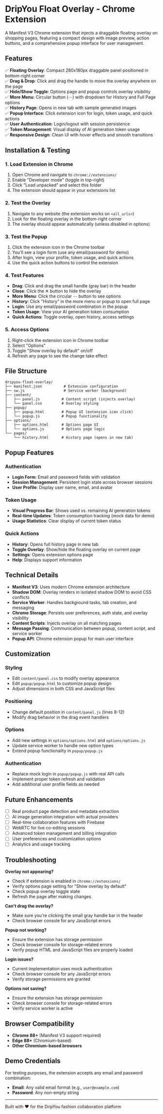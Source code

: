 # DripYou Float Overlay - Chrome Extension

A Manifest V3 Chrome extension that injects a draggable floating overlay on shopping pages, featuring a compact design with image preview, action buttons, and a comprehensive popup interface for user management.

## Features

✅ **Floating Overlay**: Compact 280x180px draggable panel positioned in bottom-right corner  
✅ **Drag & Drop**: Click and drag the handle to move the overlay anywhere on the page  
✅ **Hide/Show Toggle**: Options page and popup controls overlay visibility  
✅ **More Menu**: Circular button (⋯) with dropdown for History and Full Page options  
✅ **History Page**: Opens in new tab with sample generated images  
✅ **Popup Interface**: Click extension icon for login, token usage, and quick actions  
✅ **User Authentication**: Login/logout with session persistence  
✅ **Token Management**: Visual display of AI generation token usage  
✅ **Responsive Design**: Clean UI with hover effects and smooth transitions  

## Installation & Testing

### 1. Load Extension in Chrome

1. Open Chrome and navigate to `chrome://extensions/`
2. Enable "Developer mode" (toggle in top-right)
3. Click "Load unpacked" and select this folder
4. The extension should appear in your extensions list

### 2. Test the Overlay

1. Navigate to any website (the extension works on `<all_urls>`)
2. Look for the floating overlay in the bottom-right corner
3. The overlay should appear automatically (unless disabled in options)

### 3. Test the Popup

1. Click the extension icon in the Chrome toolbar
2. You'll see a login form (use any email/password for demo)
3. After login, view your profile, token usage, and quick actions
4. Use the quick action buttons to control the extension

### 4. Test Features

- **Drag**: Click and drag the small handle (gray bar) in the header
- **Close**: Click the ✕ button to hide the overlay
- **More Menu**: Click the circular ⋯ button to see options
- **History**: Click "History" in the more menu or popup to open full page
- **Login**: Use any email/password combination in the popup
- **Token Usage**: View your AI generation token consumption
- **Quick Actions**: Toggle overlay, open history, access settings

### 5. Access Options

1. Right-click the extension icon in Chrome toolbar
2. Select "Options" 
3. Toggle "Show overlay by default" on/off
4. Refresh any page to see the change take effect

## File Structure

```
dripyou-float-overlay/
├── manifest.json          # Extension configuration
├── sw.js                  # Service worker (background)
├── content/
│   ├── panel.js          # Content script (injects overlay)
│   └── panel.css         # Overlay styling
├── popup/
│   ├── popup.html        # Popup UI (extension icon click)
│   └── popup.js          # Popup functionality
├── options/
│   ├── options.html      # Options page UI
│   └── options.js        # Options page logic
└── pages/
    └── history.html      # History page (opens in new tab)
```

## Popup Features

### Authentication
- **Login Form**: Email and password fields with validation
- **Session Management**: Persistent login state across browser sessions
- **User Profile**: Display user name, email, and avatar

### Token Usage
- **Visual Progress Bar**: Shows used vs. remaining AI generation tokens
- **Real-time Updates**: Token consumption tracking (mock data for demo)
- **Usage Statistics**: Clear display of current token status

### Quick Actions
- **History**: Opens full history page in new tab
- **Toggle Overlay**: Show/hide the floating overlay on current page
- **Settings**: Opens extension options page
- **Help**: Displays support information

## Technical Details

- **Manifest V3**: Uses modern Chrome extension architecture
- **Shadow DOM**: Overlay renders in isolated shadow DOM to avoid CSS conflicts
- **Service Worker**: Handles background tasks, tab creation, and messaging
- **Chrome Storage**: Persists user preferences, auth state, and overlay visibility
- **Content Scripts**: Injects overlay on all matching pages
- **Message Passing**: Communication between popup, content script, and service worker
- **Popup API**: Chrome extension popup for main user interface

## Customization

### Styling
- Edit `content/panel.css` to modify overlay appearance
- Edit `popup/popup.html` to customize popup design
- Adjust dimensions in both CSS and JavaScript files

### Positioning
- Change default position in `content/panel.js` (lines 8-12)
- Modify drag behavior in the drag event handlers

### Options
- Add new settings in `options/options.html` and `options/options.js`
- Update service worker to handle new option types
- Extend popup functionality in `popup/popup.js`

### Authentication
- Replace mock login in `popup/popup.js` with real API calls
- Implement proper token refresh and validation
- Add additional user profile fields as needed

## Future Enhancements

- [ ] Real product page detection and metadata extraction
- [ ] AI image generation integration with actual providers
- [ ] Real-time collaboration features with Firebase
- [ ] WebRTC for live co-editing sessions
- [ ] Advanced token management and billing integration
- [ ] User preferences and customization options
- [ ] Analytics and usage tracking

## Troubleshooting

**Overlay not appearing?**
- Check if extension is enabled in `chrome://extensions/`
- Verify options page setting for "Show overlay by default"
- Check popup overlay toggle state
- Refresh the page after making changes

**Can't drag the overlay?**
- Make sure you're clicking the small gray handle bar in the header
- Check browser console for any JavaScript errors

**Popup not working?**
- Ensure the extension has storage permission
- Check browser console for storage-related errors
- Verify popup HTML and JavaScript files are properly loaded

**Login issues?**
- Current implementation uses mock authentication
- Check browser console for any JavaScript errors
- Verify storage permissions are granted

**Options not saving?**
- Ensure the extension has storage permission
- Check browser console for storage-related errors
- Verify service worker is active

## Browser Compatibility

- **Chrome 88+** (Manifest V3 support required)
- **Edge 88+** (Chromium-based)
- **Other Chromium-based browsers**

## Demo Credentials

For testing purposes, the extension accepts any email and password combination:
- **Email**: Any valid email format (e.g., `user@example.com`)
- **Password**: Any non-empty string

---

Built with ❤️ for the DripYou fashion collaboration platform